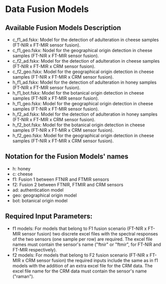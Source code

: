 # Data Fusion Models

## Available Fusion Models Description
- c_f1_ad.fskx: Model for the detection of adulteration in cheese samples (FT-NIR x FT-MIR sensor fusion).
- c_f1_geo.fskx: Nodel for the geographical origin detection in cheese samples (FT-NIR x FT-MIR sensor fusion).
- c_f2_ad.fskx: Model for the detection of adulteration in cheese samples (FT-NIR x FT-MIR x CRM sensor fusion).
- c_f2_geo.fskx: Model for the geographical origin detection in cheese samples (FT-NIR x FT-MIR x CRM sensor fusion).
- h_f1_ad.fskx: Model for the detection of adulteration in honey samples (FT-NIR x FT-MIR sensor fusion).
- h_f1_bot.fskx: Model for the botanical origin detection in cheese samples (FT-NIR x FT-MIR sensor fusion).
- h_f1_geo.fskx: Model for the geographical origin detection in cheese samples (FT-NIR x FT-MIR sensor fusion).
- h_f2_ad.fskx: Model for the detection of adulteration in honey samples (FT-NIR x FT-MIR x CRM sensor fusion).
- h_f2_bot.fskx: Model for the botanical origin detection in cheese samples (FT-NIR x FT-MIR x CRM sensor fusion).
- h_f2_geo.fskx: Model for the geographical origin detection in cheese samples (FT-NIR x FT-MIR x CRM sensor fusion).

## Notation for the Fusion Models' names
- h: honey 
- c: cheese
- f1: Fusion 1 between FTNIR and FTMIR sensors
- f2: Fusion 2 between FTNIR, FTMIR and CRM sensors
- ad: authentication model
- geo: geographical origin model
- bot: botanical origin model

## Required Input Parameters:
- f1 models: For models that belong to F1 fusion scenario (FT-NIR x FT-MIR sensor fusion) two discrete excel files with the spectral responses of the two sensors (one sample per row) are required. The excel file names must contain the sensor's name ("ftnir" or "ftmir", for FT-NIR and FT-MIR respectively).
- f2 models: For models that belong to F2 fusion scenario (FT-NIR x FT-MIR x CRM sensor fusion) the required inputs include the same as in f1 models with the addition of an extra excel file for the CRM data. The excel file name for the CRM data must contain the sensor's name ("raman").
